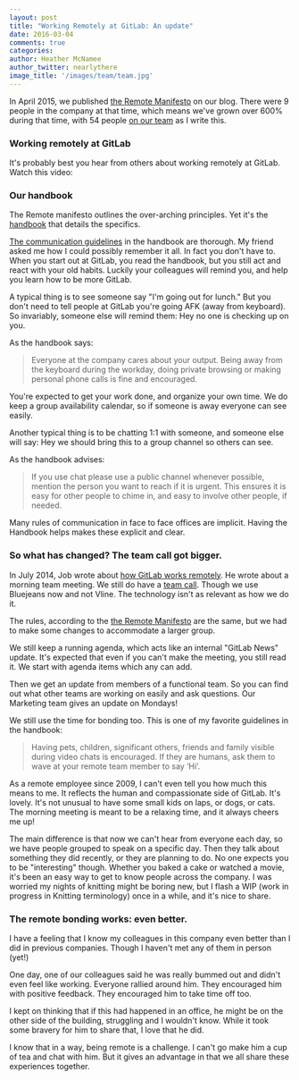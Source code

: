 ```yaml
---
layout: post
title: "Working Remotely at GitLab: An update"
date: 2016-03-04
comments: true
categories:
author: Heather McNamee
author_twitter: nearlythere
image_title: '/images/team/team.jpg'
---
```


In April 2015, we published [the Remote Manifesto][manifesto] on our blog.
There were 9 people in the company at that time, which means we've grown
over 600% during that time, with 54 people [on our team][team] as I write this.

<!-- more -->

### Working remotely at GitLab

It's probably best you hear from others about working remotely at GitLab.
Watch this video:


### Our handbook

The Remote manifesto outlines the over-arching principles.
Yet it's the [handbook][handbook] that details the specifics.

[The communication guidelines][communication handbook] in the handbook are thorough.
My friend asked me how I could possibly remember it all.
In fact you don't have to.
When you start out at GitLab, you read the handbook, but you still act and react
with your old habits.
Luckily your colleagues will remind you, and help you learn how to be more GitLab.

A typical thing is to see someone say "I'm going out for lunch."
But you don't need to tell people at GitLab you're going AFK (away from keyboard).
So invariably, someone else will remind them: Hey no one is checking up on you.

As the handbook says:

> Everyone at the company cares about your output.
Being away from the keyboard during the workday, doing private browsing
or making personal phone calls is fine and encouraged.

You're expected to get your work done, and organize your own time.
We do keep a group availability calendar, so if someone is away everyone can see easily.

Another typical thing is to be chatting 1:1 with someone, and someone else will
say: Hey we should bring this to a group channel so others can see.

As the handbook advises:

> If you use chat please use a public channel whenever possible,
mention the person you want to reach if it is urgent.
This ensures it is easy for other people to chime in, and easy to
involve other people, if needed.

Many rules of communication in face to face offices are implicit.
Having the Handbook helps makes these explicit and clear.

### So what has changed? The team call got bigger.

In July 2014, Job wrote about [how GitLab works remotely][remotely].
He wrote about a morning team meeting. We still do have a [team call][team call].
Though we use Bluejeans now and not Vline.
The technology isn't as relevant as how we do it.

The rules, according to the [the Remote Manifesto][manifesto] are the same,
but we had to make some changes to accommodate a larger group.

We still keep a running agenda, which acts like an internal "GitLab News" update.
It's expected that even if you can't make the meeting, you still read it.
We start with agenda items which any can add.

Then we get an update from members of a functional team.
So you can find out what other teams are working on easily and ask questions.
Our Marketing team gives an update on Mondays!

We still use the time for bonding too.
This is one of my favorite guidelines in the handbook:

> Having pets, children, significant others, friends and family visible
during video chats is encouraged.
If they are humans, ask them to wave at your remote team member to say ‘Hi’.

As a remote employee since 2009, I can't even tell you how much this means to me.
It reflects the human and compassionate side of GitLab. It's lovely.
It's not unusual to have some small kids on laps, or dogs, or cats.
The morning meeting is meant to be a relaxing time, and it always cheers me up!

The main difference is that now we can't hear from everyone each day,
so we have people grouped to speak on a specific day.
Then they talk about something they did recently, or they are planning to do.
No one expects you to be "interesting" though.
Whether you baked a cake or watched a movie, it's been an easy way to get to know
people across the company.
I was worried my nights of knitting might be boring new, but I flash a WIP
(work in progress in Knitting terminology) once in a while, and it's nice to share.

### The remote bonding works: even better.

I have a feeling that I know my colleagues in this company even better
than I did in previous companies.
Though I haven't met any of them in person (yet!)

One day, one of our colleagues said he was really bummed out and didn't even
feel like working.
Everyone rallied around him.
They encouraged him with positive feedback.
They encouraged him to take time off too.

I kept on thinking that if this had happened in an office,
he might be on the other side of the building, struggling and I wouldn't know.
While it took some bravery for him to share that, I love that he did.

I know that in a way, being remote is a challenge.
I can't go make him a cup of tea and chat with him.
But it gives an advantage in that we all share these experiences together.



[handbook]: https://about.gitlab.com/handbook
[communication handbook]: https://about.gitlab.com/handbook/#communication
[team call]: https://about.gitlab.com/handbook/#team-call
[manifesto]: https://about.gitlab.com/2015/04/08/the-remote-manifesto/
[team]: https://about.gitlab.com/team/
[remotely]: https://about.gitlab.com/2014/07/03/how-gitlab-works-remotely/
